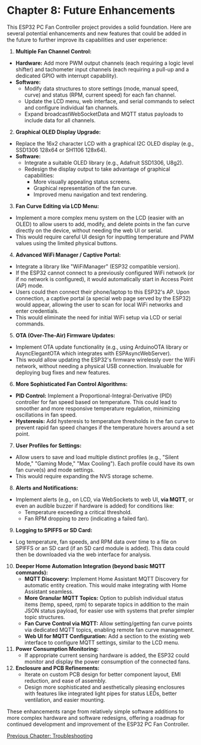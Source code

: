 # **Chapter 8: Future Enhancements**

This ESP32 PC Fan Controller project provides a solid foundation. Here are several potential enhancements and new features that could be added in the future to further improve its capabilities and user experience:

1. **Multiple Fan Channel Control:**  
* **Hardware:** Add more PWM output channels (each requiring a logic level shifter) and tachometer input channels (each requiring a pull-up and a dedicated GPIO with interrupt capability).  
* **Software:**  
  * Modify data structures to store settings (mode, manual speed, curve) and status (RPM, current speed) for each fan channel.  
  * Update the LCD menu, web interface, and serial commands to select and configure individual fan channels.  
  * Expand broadcastWebSocketData and MQTT status payloads to include data for all channels.  
2. **Graphical OLED Display Upgrade:**  
* Replace the 16x2 character LCD with a graphical I2C OLED display (e.g., SSD1306 128x64 or SH1106 128x64).  
* **Software:**  
  * Integrate a suitable OLED library (e.g., Adafruit SSD1306, U8g2).  
  * Redesign the display output to take advantage of graphical capabilities:  
    * More visually appealing status screens.  
    * Graphical representation of the fan curve.  
    * Improved menu navigation and text rendering.  
3. **Fan Curve Editing via LCD Menu:**  
* Implement a more complex menu system on the LCD (easier with an OLED) to allow users to add, modify, and delete points in the fan curve directly on the device, without needing the web UI or serial.  
* This would require careful UI design for inputting temperature and PWM values using the limited physical buttons.  
4. **Advanced WiFi Manager / Captive Portal:**  
* Integrate a library like "WiFiManager" (ESP32 compatible version).  
* If the ESP32 cannot connect to a previously configured WiFi network (or if no network is configured), it would automatically start in Access Point (AP) mode.  
* Users could then connect their phone/laptop to this ESP32's AP. Upon connection, a captive portal (a special web page served by the ESP32) would appear, allowing the user to scan for local WiFi networks and enter credentials.  
* This would eliminate the need for initial WiFi setup via LCD or serial commands.  
5. **OTA (Over-The-Air) Firmware Updates:**  
* Implement OTA update functionality (e.g., using ArduinoOTA library or AsyncElegantOTA which integrates with ESPAsyncWebServer).  
* This would allow updating the ESP32's firmware wirelessly over the WiFi network, without needing a physical USB connection. Invaluable for deploying bug fixes and new features.  
6. **More Sophisticated Fan Control Algorithms:**  
* **PID Control:** Implement a Proportional-Integral-Derivative (PID) controller for fan speed based on temperature. This could lead to smoother and more responsive temperature regulation, minimizing oscillations in fan speed.  
* **Hysteresis:** Add hysteresis to temperature thresholds in the fan curve to prevent rapid fan speed changes if the temperature hovers around a set point.  
7. **User Profiles for Settings:**  
* Allow users to save and load multiple distinct profiles (e.g., "Silent Mode," "Gaming Mode," "Max Cooling"). Each profile could have its own fan curve(s) and mode settings.  
* This would require expanding the NVS storage scheme.  
8. **Alerts and Notifications:**  
* Implement alerts (e.g., on LCD, via WebSockets to web UI, **via MQTT**, or even an audible buzzer if hardware is added) for conditions like:  
  * Temperature exceeding a critical threshold.  
  * Fan RPM dropping to zero (indicating a failed fan).  
9. **Logging to SPIFFS or SD Card:**  
* Log temperature, fan speeds, and RPM data over time to a file on SPIFFS or an SD card (if an SD card module is added). This data could then be downloaded via the web interface for analysis.  
10. **Deeper Home Automation Integration (beyond basic MQTT commands):**  
    * **MQTT Discovery:** Implement Home Assistant MQTT Discovery for automatic entity creation. This would make integrating with Home Assistant seamless.  
    * **More Granular MQTT Topics:** Option to publish individual status items (temp, speed, rpm) to separate topics in addition to the main JSON status payload, for easier use with systems that prefer simpler topic structures.  
    * **Fan Curve Control via MQTT:** Allow setting/getting fan curve points via dedicated MQTT topics, enabling remote fan curve management.  
    * **Web UI for MQTT Configuration:** Add a section to the existing web interface to configure MQTT settings, similar to the LCD menu.  
11. **Power Consumption Monitoring:**  
    * If appropriate current sensing hardware is added, the ESP32 could monitor and display the power consumption of the connected fans.  
12. **Enclosure and PCB Refinements:**  
    * Iterate on custom PCB design for better component layout, EMI reduction, and ease of assembly.  
    * Design more sophisticated and aesthetically pleasing enclosures with features like integrated light pipes for status LEDs, better ventilation, and easier mounting.

These enhancements range from relatively simple software additions to more complex hardware and software redesigns, offering a roadmap for continued development and improvement of the ESP32 PC Fan Controller.

[Previous Chapter: Troubleshooting](07-troubleshooting.md)